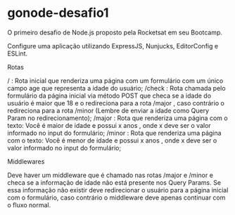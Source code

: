 # gonode-desafio1

O primeiro desafio de Node.js proposto pela Rocketsat em seu Bootcamp.

Configure uma aplicação utilizando ExpressJS, Nunjucks, EditorConfig e ESLint.

Rotas

/ : Rota inicial que renderiza uma página com um formulário com um único campo age
que representa a idade do usuário;
/check : Rota chamada pelo formulário da página inicial via método POST que checa se a
idade do usuário é maior que 18 e o redireciona para a rota /major , caso contrário o
redireciona para a rota /minor (Lembre de enviar a idade como Query Param no
redirecionamento);
/major : Rota que renderiza uma página com o texto: Você é maior de idade e
possui x anos , onde x deve ser o valor informado no input do formulário;
/minor : Rota que renderiza uma página com o texto: Você é menor de idade e
possui x anos , onde x deve ser o valor informado no input do formulário;

Middlewares

Deve haver um middleware que é chamado nas rotas /major e /minor e checa se a
informação de idade não está presente nos Query Params. Se essa informação não existir deve
redirecionar o usuário para a página inicial com o formulário, caso contrário o middleware deve
apenas continuar com o fluxo normal.
